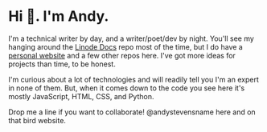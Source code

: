 # Hi :wave:. I'm Andy.

I'm a technical writer by day, and a writer/poet/dev by night. You'll see my hanging around the [Linode Docs](https://github.com/linode/docs) repo most of the time, but I do have a [personal website](https://github.com/andystevensname/andystevens.name) and a few other repos here. I've got more ideas for projects than time, to be honest.

I'm curious about a lot of technologies and will readily tell you I'm an expert in none of them. But, when it comes down to the code you see here it's mostly JavaScript, HTML, CSS, and Python.

Drop me a line if you want to collaborate! @andystevensname here and on that bird website.
